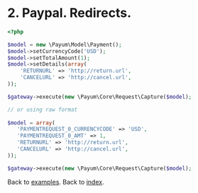 # 2. Paypal. Redirects. 

```php
<?php

$model = new \Payum\Model\Payment();
$model->setCurrencyCode('USD');
$model->setTotalAmount(1);
$model->setDetails(array(
    'RETURNURL' => 'http://return.url',
    'CANCELURL' => 'http://cancel.url',
));

$gateway->execute(new \Payum\Core\Request\Capture($model);

// or using raw format
 
$model = array(
   'PAYMENTREQUEST_0_CURRENCYCODE' => 'USD',
   'PAYMENTREQUEST_0_AMT' => 1,
   'RETURNURL' => 'http://return.url',
   'CANCELURL' => 'http://cancel.url',
));

$gateway->execute(new \Payum\Core\Request\Capture($model);
```

Back to [examples](index.md).
Back to [index](https://github.com/Payum/Core/tree/master/Resources/docs/index.md).